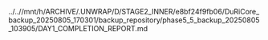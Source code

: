 ../..//mnt/h/ARCHIVE/.UNWRAP/D/STAGE2_INNER/e8bf24f9fb06/DuRiCore_backup_20250805_170301/backup_repository/phase5_5_backup_20250805_103905/DAY1_COMPLETION_REPORT.md